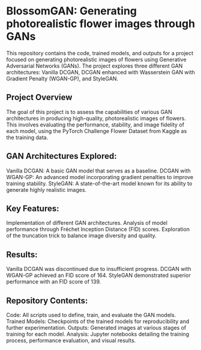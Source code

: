 # BlossomGAN: Generating photorealistic flower images through GANs

This repository contains the code, trained models, and outputs for a project focused on generating photorealistic images of flowers using Generative Adversarial Networks (GANs). The project explores three different GAN architectures: Vanilla DCGAN, DCGAN enhanced with Wasserstein GAN with Gradient Penalty (WGAN-GP), and StyleGAN.

## Project Overview
The goal of this project is to assess the capabilities of various GAN architectures in producing high-quality, photorealistic images of flowers. This involves evaluating the performance, stability, and image fidelity of each model, using the PyTorch Challenge Flower Dataset from Kaggle as the training data.

## GAN Architectures Explored:
Vanilla DCGAN: A basic GAN model that serves as a baseline.
DCGAN with WGAN-GP: An advanced model incorporating gradient penalties to improve training stability.
StyleGAN: A state-of-the-art model known for its ability to generate highly realistic images.

## Key Features:
Implementation of different GAN architectures.
Analysis of model performance through Fréchet Inception Distance (FID) scores.
Exploration of the truncation trick to balance image diversity and quality.

## Results:
Vanilla DCGAN was discontinued due to insufficient progress.
DCGAN with WGAN-GP achieved an FID score of 164.
StyleGAN demonstrated superior performance with an FID score of 139.

## Repository Contents:
Code: All scripts used to define, train, and evaluate the GAN models.
Trained Models: Checkpoints of the trained models for reproducibility and further experimentation.
Outputs: Generated images at various stages of training for each model.
Analysis: Jupyter notebooks detailing the training process, performance evaluation, and visual results.
